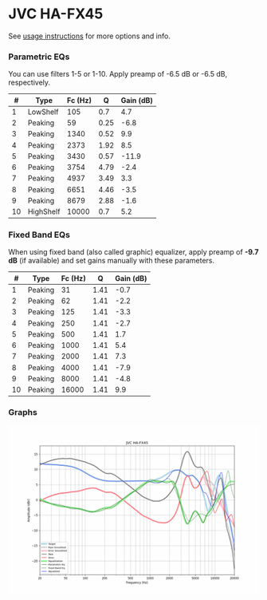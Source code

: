 # JVC HA-FX45
See [usage instructions](https://github.com/jaakkopasanen/AutoEq#usage) for more options and info.

### Parametric EQs
You can use filters 1-5 or 1-10. Apply preamp of -6.5 dB or -6.5 dB, respectively.

|   # | Type      |   Fc (Hz) |    Q |   Gain (dB) |
|-----|-----------|-----------|------|-------------|
|   1 | LowShelf  |       105 | 0.7  |         4.7 |
|   2 | Peaking   |        59 | 0.25 |        -6.8 |
|   3 | Peaking   |      1340 | 0.52 |         9.9 |
|   4 | Peaking   |      2373 | 1.92 |         8.5 |
|   5 | Peaking   |      3430 | 0.57 |       -11.9 |
|   6 | Peaking   |      3754 | 4.79 |        -2.4 |
|   7 | Peaking   |      4937 | 3.49 |         3.3 |
|   8 | Peaking   |      6651 | 4.46 |        -3.5 |
|   9 | Peaking   |      8679 | 2.88 |        -1.6 |
|  10 | HighShelf |     10000 | 0.7  |         5.2 |

### Fixed Band EQs
When using fixed band (also called graphic) equalizer, apply preamp of **-9.7 dB** (if available) and set gains manually with these parameters.

|   # | Type    |   Fc (Hz) |    Q |   Gain (dB) |
|-----|---------|-----------|------|-------------|
|   1 | Peaking |        31 | 1.41 |        -0.7 |
|   2 | Peaking |        62 | 1.41 |        -2.2 |
|   3 | Peaking |       125 | 1.41 |        -3.3 |
|   4 | Peaking |       250 | 1.41 |        -2.7 |
|   5 | Peaking |       500 | 1.41 |         1.7 |
|   6 | Peaking |      1000 | 1.41 |         5.4 |
|   7 | Peaking |      2000 | 1.41 |         7.3 |
|   8 | Peaking |      4000 | 1.41 |        -7.9 |
|   9 | Peaking |      8000 | 1.41 |        -4.8 |
|  10 | Peaking |     16000 | 1.41 |         9.9 |

### Graphs
![](./JVC%20HA-FX45.png)
